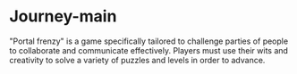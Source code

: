 # Journey-main
"Portal frenzy" is a game specifically tailored to challenge parties of people to collaborate and communicate effectively. Players must use their wits and creativity to solve a variety of puzzles and levels in order to advance. 

